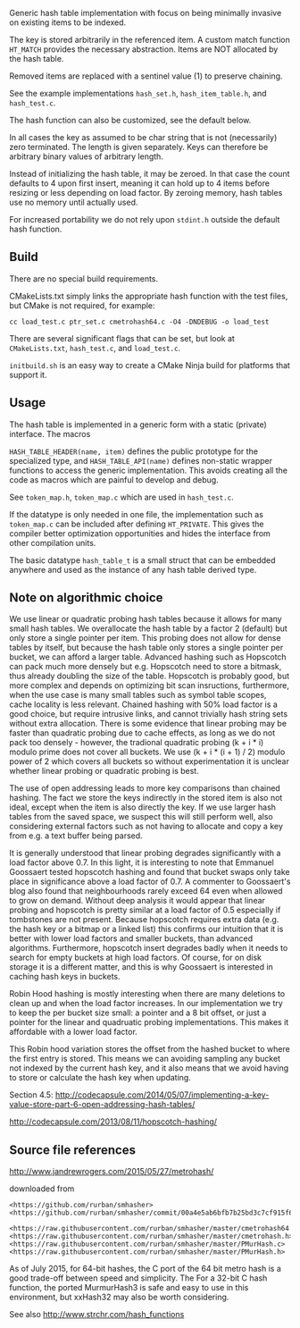 Generic hash table implementation with focus on being minimally
invasive on existing items to be indexed.

The key is stored arbitrarily in the referenced item. A custom match
function `HT_MATCH` provides the necessary abstraction. Items are
NOT allocated by the hash table.

Removed items are replaced with a sentinel value (1) to preserve
chaining.

See the example implementations `hash_set.h`,  `hash_item_table.h`,
and `hash_test.c`.

The hash function can also be customized, see the default below.

In all cases the key as assumed to be char string that is not
(necessarily) zero terminated. The length is given separately. Keys
can therefore be arbitrary binary values of arbitrary length.

Instead of initializing the hash table, it may be zeroed. In that
case the count defaults to 4 upon first insert, meaning it can hold
up to 4 items before resizing or less depending on load factor. By
zeroing memory, hash tables use no memory until actually used.

For increased portability we do not rely upon `stdint.h` outside the
default hash function.

Build
-----

There are no special build requirements.

CMakeLists.txt simply links the appropriate hash function with the test
files, but CMake is not required, for example:

    cc load_test.c ptr_set.c cmetrohash64.c -O4 -DNDEBUG -o load_test

There are several significant flags that can be set, but look at
`CMakeLists.txt`, `hash_test.c`, and `load_test.c`.

`initbuild.sh` is an easy way to create a CMake Ninja build for
platforms that support it.

Usage
-----

The hash table is implemented in a generic form with a static (private)
interface. The macros

`HASH_TABLE_HEADER(name, item)` defines the public prototype for the
specialized type, and `HASH_TABLE_API(name)` defines non-static wrapper
functions to access the generic implementation. This avoids creating all
the code as macros which are painful to develop and debug.

See `token_map.h`, `token_map.c` which are used in `hash_test.c`.

If the datatype is only needed in one file, the implementation such as
`token_map.c` can be included after defining `HT_PRIVATE`. This gives
the compiler better optimization opportunities and hides the interface
from other compilation units.

The basic datatype `hash_table_t` is a small struct that can be embedded
anywhere and used as the instance of any hash table derived type.


Note on algorithmic choice
--------------------------

We use linear or quadratic probing hash tables because it allows for
many small hash tables. We overallocate the hash table by a factor 2
(default) but only store a single pointer per item. This probing does
not allow for dense tables by itself, but because the hash table only
stores a single pointer per bucket, we can afford a larger table.
Advanced hashing such as Hopscotch can pack much more densely but
e.g. Hopscotch need to store a bitmask, thus already doubling the
size of the table. Hopscotch is probably good, but more complex and
depends on optimizing bit scan insructions, furthermore, when the use
case is many small tables such as symbol table scopes, cache locality
is less relevant. Chained hashing with 50% load factor is a good
choice, but require intrusive links, and cannot trivially hash string
sets without extra allocation. There is some evidence that linear
probing may be faster than quadratic probing due to cache effects, as
long as we do not pack too densely - however, the tradional quadratic
probing (k + i * i) modulo prime does not cover all buckets. We use
(k + i * (i + 1) / 2) modulo power of 2 which covers all buckets so
without experimentation it is unclear whether linear probing or
quadratic probing is best.

The use of open addressing leads to more key comparisons than chained
hashing. The fact we store the keys indirectly in the stored item is
also not ideal, except when the item is also directly the key. If we
use larger hash tables from the saved space, we suspect this will
still perform well, also considering external factors such as not
having to allocate and copy a key from e.g. a text buffer being
parsed.

It is generally understood that linear probing degrades significantly
with a load factor above 0.7. In this light, it is interesting to note
that Emmanuel Goossaert tested hopscotch hashing and found that bucket
swaps only take place in significance above a load factor of 0.7. A
commenter to Goossaert's blog also found that neighbourhoods rarely
exceed 64 even when allowed to grow on demand. Without deep analysis
it would appear that linear probing and hopscotch is pretty similar
at a load factor of 0.5 especially if tombstones are not present.
Because hopscotch requires extra data (e.g. the hash key or a bitmap
or a linked list) this confirms our intuition that it is better with
lower load factors and smaller buckets, than advanced algorithms.
Furthermore, hopscotch insert degrades badly when it needs to search for
empty buckets at high load factors. Of course, for on disk storage
it is a different matter, and this is why Goossaert is interested
in caching hash keys in buckets.

Robin Hood hashing is mostly interesting when there are many deletions
to clean up and when the load factor increases. In our implementation we
try to keep the per bucket size small: a pointer and a 8 bit offset, or
just a pointer for the linear and quadruatic probing implementations.
This makes it affordable with a lower load factor.

This Robin hood variation stores the offset from the hashed bucket to
where the first entry is stored. This means we can avoiding sampling any
bucket not indexed by the current hash key, and it also means that we
avoid having to store or calculate the hash key when updating.


Section 4.5:
<http://codecapsule.com/2014/05/07/implementing-a-key-value-store-part-6-open-addressing-hash-tables/>

<http://codecapsule.com/2013/08/11/hopscotch-hashing/>

Source file references
----------------------

<http://www.jandrewrogers.com/2015/05/27/metrohash/>

downloaded from

    <https://github.com/rurban/smhasher>
    <https://github.com/rurban/smhasher/commit/00a4e5ab6bfb7b25bd3c7cf915f68984d4910cfd>

    <https://raw.githubusercontent.com/rurban/smhasher/master/cmetrohash64.c>
    <https://raw.githubusercontent.com/rurban/smhasher/master/cmetrohash.h>
    <https://raw.githubusercontent.com/rurban/smhasher/master/PMurHash.c>
    <https://raw.githubusercontent.com/rurban/smhasher/master/PMurHash.h>

As of July 2015, for 64-bit hashes, the C port of the 64 bit metro hash
is a good trade-off between speed and simplicity. The For a 32-bit C hash
function, the ported MurmurHash3 is safe and easy to use in this
environment, but xxHash32 may also be worth considering.

See also <http://www.strchr.com/hash_functions>


